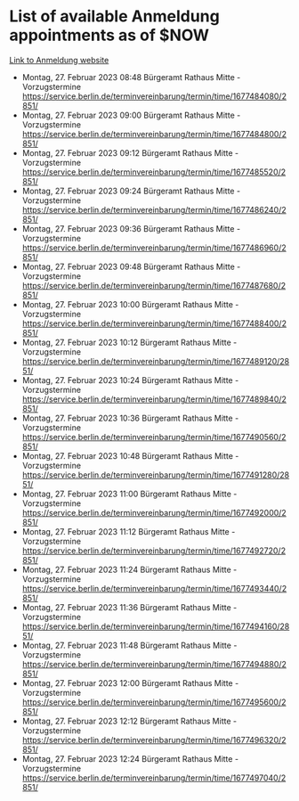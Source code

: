 # List of available Anmeldung appointments as of $NOW
[Link to Anmeldung website](https://service.berlin.de/terminvereinbarung/termin/tag.php?termin=1&anliegen[]=120686&dienstleisterlist=122210,122217,327316,122219,327312,122227,327314,122231,327346,122243,327348,122254,122252,329742,122260,329745,122262,329748,122271,327278,122273,327274,122277,327276,330436,122280,327294,122282,327290,122284,327292,122291,327270,122285,327266,122286,327264,122296,327268,150230,329760,122297,327286,122294,327284,122312,329763,122314,329775,122304,327330,122311,327334,122309,327332,317869,122281,327352,122279,329772,122283,122276,327324,122274,327326,122267,329766,122246,327318,122251,327320,122257,327322,122208,327298,122226,327300&herkunft=http%3A%2F%2Fservice.berlin.de%2Fdienstleistung%2F120686%2F)
- Montag, 27. Februar 2023 08:48 Bürgeramt Rathaus Mitte - Vorzugstermine https://service.berlin.de/terminvereinbarung/termin/time/1677484080/2851/
- Montag, 27. Februar 2023 09:00 Bürgeramt Rathaus Mitte - Vorzugstermine https://service.berlin.de/terminvereinbarung/termin/time/1677484800/2851/
- Montag, 27. Februar 2023 09:12 Bürgeramt Rathaus Mitte - Vorzugstermine https://service.berlin.de/terminvereinbarung/termin/time/1677485520/2851/
- Montag, 27. Februar 2023 09:24 Bürgeramt Rathaus Mitte - Vorzugstermine https://service.berlin.de/terminvereinbarung/termin/time/1677486240/2851/
- Montag, 27. Februar 2023 09:36 Bürgeramt Rathaus Mitte - Vorzugstermine https://service.berlin.de/terminvereinbarung/termin/time/1677486960/2851/
- Montag, 27. Februar 2023 09:48 Bürgeramt Rathaus Mitte - Vorzugstermine https://service.berlin.de/terminvereinbarung/termin/time/1677487680/2851/
- Montag, 27. Februar 2023 10:00 Bürgeramt Rathaus Mitte - Vorzugstermine https://service.berlin.de/terminvereinbarung/termin/time/1677488400/2851/
- Montag, 27. Februar 2023 10:12 Bürgeramt Rathaus Mitte - Vorzugstermine https://service.berlin.de/terminvereinbarung/termin/time/1677489120/2851/
- Montag, 27. Februar 2023 10:24 Bürgeramt Rathaus Mitte - Vorzugstermine https://service.berlin.de/terminvereinbarung/termin/time/1677489840/2851/
- Montag, 27. Februar 2023 10:36 Bürgeramt Rathaus Mitte - Vorzugstermine https://service.berlin.de/terminvereinbarung/termin/time/1677490560/2851/
- Montag, 27. Februar 2023 10:48 Bürgeramt Rathaus Mitte - Vorzugstermine https://service.berlin.de/terminvereinbarung/termin/time/1677491280/2851/
- Montag, 27. Februar 2023 11:00 Bürgeramt Rathaus Mitte - Vorzugstermine https://service.berlin.de/terminvereinbarung/termin/time/1677492000/2851/
- Montag, 27. Februar 2023 11:12 Bürgeramt Rathaus Mitte - Vorzugstermine https://service.berlin.de/terminvereinbarung/termin/time/1677492720/2851/
- Montag, 27. Februar 2023 11:24 Bürgeramt Rathaus Mitte - Vorzugstermine https://service.berlin.de/terminvereinbarung/termin/time/1677493440/2851/
- Montag, 27. Februar 2023 11:36 Bürgeramt Rathaus Mitte - Vorzugstermine https://service.berlin.de/terminvereinbarung/termin/time/1677494160/2851/
- Montag, 27. Februar 2023 11:48 Bürgeramt Rathaus Mitte - Vorzugstermine https://service.berlin.de/terminvereinbarung/termin/time/1677494880/2851/
- Montag, 27. Februar 2023 12:00 Bürgeramt Rathaus Mitte - Vorzugstermine https://service.berlin.de/terminvereinbarung/termin/time/1677495600/2851/
- Montag, 27. Februar 2023 12:12 Bürgeramt Rathaus Mitte - Vorzugstermine https://service.berlin.de/terminvereinbarung/termin/time/1677496320/2851/
- Montag, 27. Februar 2023 12:24 Bürgeramt Rathaus Mitte - Vorzugstermine https://service.berlin.de/terminvereinbarung/termin/time/1677497040/2851/
